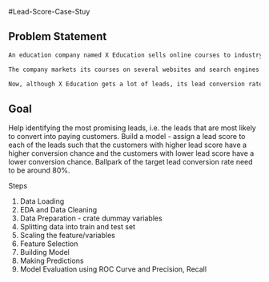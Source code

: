 #Lead-Score-Case-Stuy

## Problem Statement ##

```Bash
An education company named X Education sells online courses to industry professionals. On any given day, many professionals who are interested in the courses land on their website and browse for courses.

The company markets its courses on several websites and search engines like Google. Once these people land on the website, they might browse the courses or fill up a form for the course or watch some videos. When these people fill up a form providing their email address or phone number, they are classified to be a lead. Moreover, the company also gets leads through past referrals. Once these leads are acquired, employees from the sales team start making calls, writing emails, etc. Through this process, some of the leads get converted while most do not. The typical lead conversion rate at X education is around 30%.

Now, although X Education gets a lot of leads, its lead conversion rate is very poor. For example, if, say, they acquire 100 leads in a day, only about 30 of them are converted. To make this process more efficient, the company wishes to identify the most potential leads, also known as ‘Hot Leads’. If they successfully identify this set of leads, the lead conversion rate should go up as the sales team will now be focusing more on communicating with the potential leads rather than making calls to everyone.
```
## Goal ##

Help identifying the most promising leads, i.e. the leads that are most likely to convert into paying customers. 
Build a model - assign a lead score to each of the leads such that the customers with higher lead score have a higher conversion chance and the customers with lower lead score have a lower conversion chance. 
Ballpark of the target lead conversion rate need to be around 80%.

Steps
1) Data Loading 
2) EDA and Data Cleaning 
3) Data Preparation - crate dummay variables 
4) Splitting data into train and test set 
5) Scaling the feature/variables 
6) Feature Selection 
7) Building Model 
8) Making Predictions 
9) Model Evaluation using ROC Curve and Precision, Recall